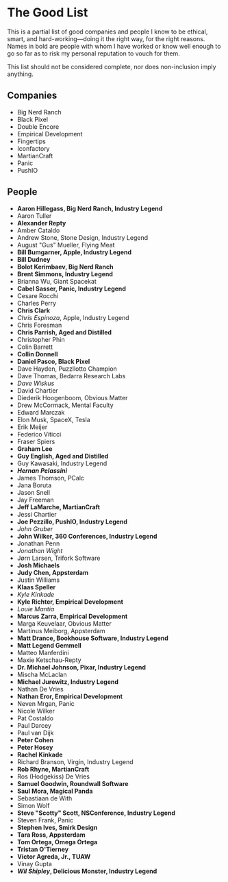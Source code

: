 # The Good List

This is a partial list of good companies and people I know to be ethical, smart, and hard-working—doing it the right way, for the right reasons. Names in bold are people with whom I have worked or know well enough to go so far as to risk my personal reputation to vouch for them.

This list should not be considered complete, nor does non-inclusion imply anything.

## Companies

* Big Nerd Ranch
*	Black Pixel
*	Double Encore
*	Empirical Development
*	Fingertips
*	Iconfactory
*	MartianCraft
*	Panic
*	PushIO

## People

* __Aaron Hillegass, Big Nerd Ranch, Industry Legend__
* Aaron Tuller
* __Alexander Repty__
* Amber Cataldo
* Andrew Stone, Stone Design, Industry Legend
* August "Gus" Mueller, Flying Meat
* __Bill Bumgarner, Apple, Industry Legend__
* __Bill Dudney__
* __Bolot Kerimbaev, Big Nerd Ranch__
* __Brent Simmons, Industry Legend__
* Brianna Wu, Giant Spacekat
*	__Cabel Sasser, Panic, Industry Legend__
*	Cesare Rocchi
*	Charles Perry
* __Chris Clark__
* *Chris Espinoza*, Apple, Industry Legend
* Chris Foresman
* __Chris Parrish, Aged and Distilled__
* Christopher Phin
* Colin Barrett
* __Collin Donnell__
* __Daniel Pasco, Black Pixel__
* Dave Hayden, Puzzllotto Champion
* Dave Thomas, Bedarra Research Labs
*	*Dave Wiskus*
*	David Chartier
*	Diederik Hoogenboom, Obvious Matter
*	Drew McCormack, Mental Faculty
*	Edward Marczak
*	Elon Musk, SpaceX, Tesla
*	Erik Meijer
*	Federico Viticci
*	Fraser Spiers
*	__Graham Lee__
* __Guy English, Aged and Distilled__
* Guy Kawasaki, Industry Legend
* __*Hernan Pelassini*__
* James Thomson, PCalc
* Jana Boruta
* Jason Snell
*	Jay Freeman
* __Jeff LaMarche, MartianCraft__
* Jessi Chartier
* __Joe Pezzillo, PushIO, Industry Legend__
*	*John Gruber*
* __John Wilker, 360 Conferences, Industry Legend__
* Jonathan Penn
* *Jonathan Wight*
* Jørn Larsen, Trifork Software
* __Josh Michaels__
* __Judy Chen, Appsterdam__
* Justin Williams
* __Klaas Speller__
*	*Kyle Kinkade*
* __Kyle Richter, Empirical Development__
* *Louie Mantia*
* __Marcus Zarra, Empirical Development__
* Marga Keuvelaar, Obvious Matter
* Martinus Meiborg, Appsterdam
* __Matt Drance, Bookhouse Software, Industry Legend__
* __Matt Legend Gemmell__
* Matteo Manferdini
* Maxie Ketschau-Repty
* __Dr. Michael Johnson, Pixar, Industry Legend__
* Mischa McLaclan
* __Michael Jurewitz, Industry Legend__
* Nathan De Vries
* __Nathan Eror, Empirical Development__
*	Neven Mrgan, Panic
*	Nicole Wilker
*	Pat Costaldo
*	Paul Darcey
*	Paul van Dijk
*	__Peter Cohen__
*	__Peter Hosey__
*	__Rachel Kinkade__
*	Richard Branson, Virgin, Industry Legend
* __Rob Rhyne, MartianCraft__
* Ros (Hodgekiss) De Vries
* __Samuel Goodwin, Roundwall Software__
* __Saul Mora, Magical Panda__
* Sebastiaan de With
* Simon Wolf
* __Steve "Scotty" Scott, NSConference, Industry Legend__
* Steven Frank, Panic
* __Stephen Ives, Smirk Design__
* __Tara Ross, Appsterdam__
* __Tom Ortega, Omega Ortega__
* __Tristan O'Tierney__
* __Victor Agreda, Jr., TUAW__
* Vinay Gupta
* __*Wil Shipley*, Delicious Monster, Industry Legend__

